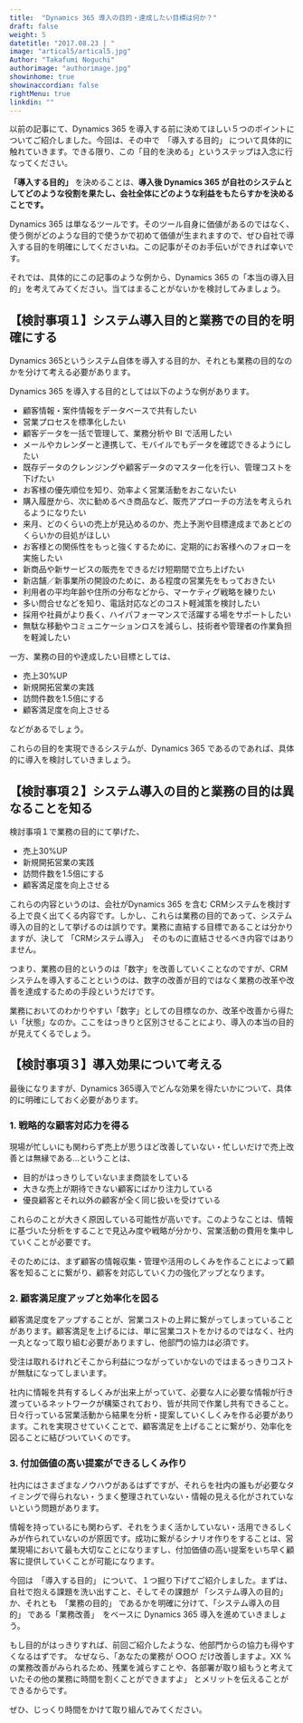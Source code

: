 ```yaml
---
title:  "Dynamics 365 導入の目的・達成したい目標は何か？"
draft: false
weight: 5
datetitle: "2017.08.23 | "
image: "artical5/artical5.jpg"
Author: "Takafumi Noguchi"
authorimage: "authorimage.jpg"
showinhome: true
showinaccordian: false
rightMenu: true
linkdin: ""
--- 
```


<!-- Intro  -->
以前の記事にて、Dynamics 365 を導入する前に決めてほしい５つのポイントについてご紹介しました。今回は、その中で　「導入する目的」 について具体的に触れていきます。できる限り、この「目的を決める」というステップは入念に行なってください。　

**「導入する目的」** を決めることは、**導入後 Dynamics 365 が自社のシステムとしてどのような役割を果たし、会社全体にどのような利益をもたらすかを決めることです。**

Dynamics 365 は単なるツールです。そのツール自身に価値があるのではなく、使う側がどのような目的で使うかで初めて価値が生まれますので、ぜひ自社で導入する目的を明確にしてくださいね。この記事がそのお手伝いができれば幸いです。

それでは、具体的にこの記事のような例から、Dynamics 365 の「本当の導入目的」を考えてみてください。当てはまることがないかを検討してみましょう。

## 【検討事項１】システム導入目的と業務での目的を明確にする
<!-- Image= Consideration1.jpg -->
Dynamics 365というシステム自体を導入する目的か、それとも業務の目的なのかを分けて考える必要があります。

Dynamics 365 を導入する目的としては以下のような例があります。

* 顧客情報・案件情報をデータベースで共有したい
* 営業プロセスを標準化したい
* 顧客データを一括で管理して、業務分析や BI で活用したい
* メールやカレンダーと連携して、モバイルでもデータを確認できるようにしたい
* 既存データのクレンジングや顧客データのマスター化を行い、管理コストを下げたい
* お客様の優先順位を知り、効率よく営業活動をおこないたい
* 購入履歴から、次に勧めるべき商品など、販売アプローチの方法を考えられるようになりたい
* 来月、どのくらいの売上が見込めるのか、売上予測や目標達成まであとどのくらいかの目処がほしい
* お客様との関係性をもっと強くするために、定期的にお客様へのフォローを実施したい
* 新商品や新サービスの販売をできるだけ短期間で立ち上げたい
* 新店舗／新事業所の開設のために、ある程度の営業先をもっておきたい
* 利用者の平均年齢や住所の分布などから、マーケティグ戦略を練りたい
* 多い問合せなどを知り、電話対応などのコスト軽減策を検討したい
* 採用や社員がより長く、ハイパフォーマンスで活躍する場をサポートしたい
* 無駄な移動やコミュニケーションロスを減らし、技術者や管理者の作業負担を軽減したい

一方、業務の目的や達成したい目標としては、

* 売上30%UP
* 新規開拓営業の実践
* 訪問件数を1.5倍にする
* 顧客満足度を向上させる

などがあるでしょう。

これらの目的を実現できるシステムが、Dynamics 365 であるのであれば、具体的に導入を検討していきましょう。

## 【検討事項２】システム導入の目的と業務の目的は異なることを知る
<!-- Image= Consideration2.jpg -->

検討事項１で業務の目的にて挙げた、

* 売上30%UP
* 新規開拓営業の実践
* 訪問件数を1.5倍にする
* 顧客満足度を向上させる

これらの内容というのは、会社がDynamics 365 を含む CRMシステムを検討する上で良く出てくる内容です。しかし、これらは業務の目的であって、システム導入の目的として挙げるのは誤りです。業務に直結する目標であることは分かりますが、決して 「CRMシステム導入」　そのものに直結させるべき内容ではありません。

つまり、業務の目的というのは「数字」を改善していくことなのですが、CRMシステムを導入することというのは、数字の改善が目的ではなく業務の改革や改善を達成するための手段というだけです。

 
業務においてのわかりやすい「数字」としての目標なのか、改革や改善から得たい「状態」なのか。ここをはっきりと区別させることにより、導入の本当の目的が見えてくるでしょう。


## 【検討事項３】導入効果について考える
<!-- Image= Consideration3.jpg-->

最後になりますが、Dynamics 365導入でどんな効果を得たいかについて、具体的に明確にしておく必要があります。

### 1.  戦略的な顧客対応力を得る

現場が忙しいにも関わらず売上が思うほど改善していない・忙しいだけで売上改善とは無縁である…ということは、

* 目的がはっきりしていないまま商談をしている
* 大きな売上が期待できない顧客にばかり注力している
* 優良顧客とそれ以外の顧客が全く同じ扱いを受けている

これらのことが大きく原因している可能性が高いです。このようなことは、情報に基づいた分析をすることで見込み度や戦略が分かり、営業活動の費用を集中していくことが必要です。

そのためには、まず顧客の情報収集・管理や活用のしくみを作ることによって顧客を知ることに繋がり、顧客を対応していく力の強化アップとなります。


### 2.  顧客満足度アップと効率化を図る
顧客満足度をアップすることが、営業コストの上昇に繋がってしまっていることがあります。顧客満足を上げるには、単に営業コストをかけるのではなく、社内一丸となって取り組む必要がありますし、他部門の協力は必須です。

受注は取れるけれどそこから利益につながっていかないのではまるっきりコストが無駄になってしまいます。


社内に情報を共有するしくみが出来上がっていて、必要な人に必要な情報が行き渡っているネットワークが構築されており、皆が共同で作業し共有できること。日々行っている営業活動から結果を分析・提案していくしくみを作る必要があります。これを実現させていくことで、顧客満足を上げることに繋がり、効率化を図ることに結びついていくのです。

### 3.  付加価値の高い提案ができるしくみ作り
社内にはさまざまなノウハウがあるはずですが、それらを社内の誰もが必要なタイミングで得られない・うまく整理されていない・情報の見える化がされていないという問題があります。

情報を持っているにも関わらず、それをうまく活かしていない・活用できるしくみが作られていないのが原因です。成功に繋がるシナリオ作りをすることは、営業現場において最も大切なことになりますし、付加価値の高い提案をいち早く顧客に提供していくことが可能になります。


今回は　「導入する目的」 について、１つ掘り下げてご紹介しました。まずは、自社で抱える課題を洗い出すこと、そしてその課題が 「システム導入の目的」 か、それとも　「業務の目的」 であるかを明確に分けて、「システム導入の目的」 である「業務改善」　をベースに Dynamics 365 導入を進めていきましょう。


もし目的がはっきりすれば、前回ご紹介したような、他部門からの協力も得やすくなるはずです。
なぜなら、「あなたの業務が ○○○ だけ改善しますよ。XX %の業務改善がみられるため、残業を減らすことや、各部署が取り組もうと考えていたその他の業務に時間を割くことができますよ」 とメリットを伝えることができるからです。

ぜひ、じっくり時間をかけて取り組んでみてください。    
&nbsp;